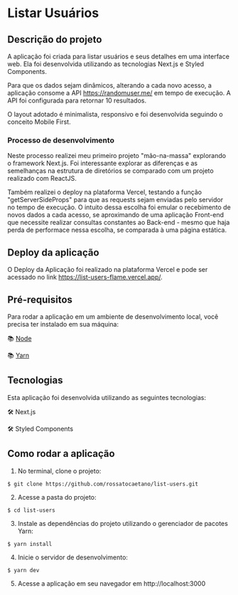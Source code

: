 # Listar Usuários

## Descrição do projeto

A aplicação foi criada para listar usuários e seus detalhes em uma interface web. Ela foi desenvolvida utilizando as tecnologias Next.js e Styled Components.

Para que os dados sejam dinâmicos, alterando a cada novo acesso, a aplicação consome a API https://randomuser.me/ em tempo de execução. A API foi configurada para retornar 10 resultados.

O layout adotado é minimalista, responsivo e foi desenvolvida seguindo o conceito Mobile First.


### Processo de desenvolvimento

Neste processo realizei meu primeiro projeto "mão-na-massa" explorando o framework Next.js. Foi interessante explorar as diferenças e as semelhanças na estrutura de diretórios se comparado com um projeto realizado com ReactJS. 

Também realizei o deploy na plataforma Vercel, testando a função "getServerSideProps" para que as requests sejam enviadas pelo servidor no tempo de execução. O intuito dessa escolha foi emular o recebimento de novos dados a cada acesso, se aproximando de uma aplicação Front-end que necessite realizar consultas constantes ao Back-end - mesmo que haja perda de performace nessa escolha, se comparada à uma página estática.


## Deploy da aplicação

O Deploy da Aplicação foi realizado na plataforma Vercel e pode ser acessado no link https://list-users-flame.vercel.app/.


## Pré-requisitos
Para rodar a aplicação em um ambiente de desenvolvimento local, você precisa ter instalado em sua máquina:

:books: [Node](https://nodejs.org/en/download/)

:books: [Yarn](https://yarnpkg.com/lang/pt-BR/docs/install/)


## Tecnologias
Esta aplicação foi desenvolvida utilizando as seguintes tecnologias:

:hammer_and_wrench: Next.js

:hammer_and_wrench: Styled Components


## Como rodar a aplicação

1. No terminal, clone o projeto:

```
$ git clone https://github.com/rossatocaetano/list-users.git
```

2. Acesse a pasta do projeto:

```
$ cd list-users
```

3. Instale as dependências do projeto utilizando o gerenciador de pacotes Yarn:

```
$ yarn install
```


4. Inicie o servidor de desenvolvimento:

```
$ yarn dev
```


5. Acesse a aplicação em seu navegador em http://localhost:3000
